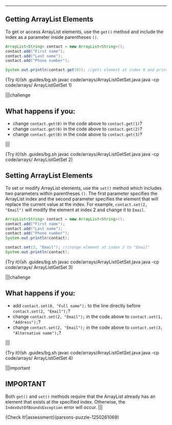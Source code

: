 ---

## Getting ArrayList Elements
To get or access ArrayList elements, use the `get()` method and include the index as a parameter inside parentheses `()`.

```java
ArrayList<String> contact = new ArrayList<String>();
contact.add("First name");
contact.add("Last name");
contact.add("Phone number");

System.out.println(contact.get(0)); //gets element at index 0 and prints
```

{Try it}(sh .guides/bg.sh javac code/arrays/ArrayListGetSet.java java -cp code/arrays/ ArrayListGetSet 1)

|||challenge
## What happens if you:
* change `contact.get(0)` in the code above to `contact.get(1)`?
* change `contact.get(0)` in the code above to `contact.get(2)`?
* change `contact.get(0)` in the code above to `contact.get(3)`?

|||

{Try it}(sh .guides/bg.sh javac code/arrays/ArrayListGetSet.java java -cp code/arrays/ ArrayListGetSet 2)

## Setting ArrayList Elements
To set or modify ArrayList elements, use the `set()` method which includes two parameters within parentheses `()`. The first parameter specifies the ArrayList index and the second parameter specifies the element that will replace the current value at the index. For example, `contact.set(2, "Email")` will modify the element at index 2 and change it to `Email`.

```java
ArrayList<String> contact = new ArrayList<String>();
contact.add("First name");
contact.add("Last name");
contact.add("Phone number");
System.out.println(contact);

contact.set(2, "Email"); //change element at index 2 to "Email"
System.out.println(contact);
```

{Try it}(sh .guides/bg.sh javac code/arrays/ArrayListGetSet.java java -cp code/arrays/ ArrayListGetSet 3)

|||challenge
## What happens if you:
* add `contact.set(0, "Full name");` to the line directly before `contact.set(2, "Email");`?
* change `contact.set(2, "Email");` in the code above to `contact.set(1, "Address");`?
* change `contact.set(2, "Email");` in the code above to `contact.set(3, "Alternative name");`?

|||

{Try it}(sh .guides/bg.sh javac code/arrays/ArrayListGetSet.java java -cp code/arrays/ ArrayListGetSet 4)

|||important
## IMPORTANT
Both `get()` and `set()` methods require that the ArrayList already has an element that exists at the specified index. Otherwise, the `IndexOutOfBoundsException` error will occur.
|||

{Check It!|assessment}(parsons-puzzle-1250261069)
